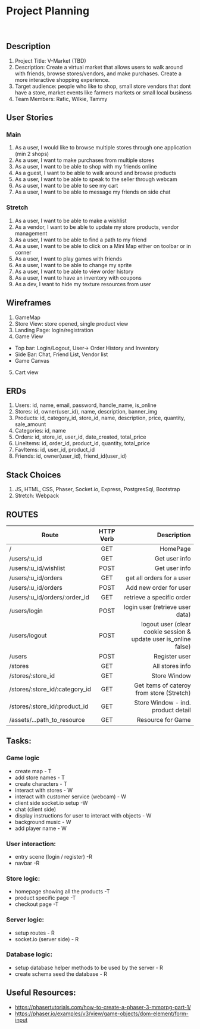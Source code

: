 # Project Planning

​
## Description
  1. Project Title: V-Market (TBD)
  2. Description: Create a virtual market that allows users to walk around with friends, browse stores/vendors, and make purchases. Create a more interactive shopping experience.
  3. Target audience: people who like to shop, small store vendors 
  that dont have a store, market events like farmers markets or
  small local business
  4. Team Members: Rafic, Wilkie, Tammy
​
## User Stories
### Main
  1. As a user, I would like to browse multiple stores through one application (min 2 shops)
  2. As a user, I want to make purchases from multiple stores
  3. As a user, I want to be able to shop with my friends online
  4. As a guest, I want to be able to walk around and browse products
  5. As a user, I want to be able to speak to the seller through webcam
  6. As a user, I want to be able to see my cart
  7. As a user, I want to be able to message my friends on side chat
​ 
### Stretch
  1. As a user, I want to be able to make a wishlist
  2. As a vendor, I want to be able to update my store products, vendor management
  3. As a user, I want to be able to find a path to my friend 
  4. As a user, I want to be able to click on a Mini Map either on toolbar or in corner
  5. As a user, I want to play games with friends
  6. As a user, I want to be able to change my sprite
  7. As a user, I want to be able to view order history
  8. As a user, I want to have an inventory with coupons
  9. As a dev, I want to hide my texture resources from user 


## Wireframes
  1. GameMap
  2. Store View: store opened, single product view
  3. Landing Page: login/registration
  4. Game View
  - Top bar: Login/Logout, User-> Order History and Inventory
  - Side Bar: Chat, Friend List, Vendor list
  - Game Canvas
  5. Cart view
​
## ERDs
  1. Users: id, name, email, password, handle_name, is_online
  2. Stores: id, owner(user_id), name, description, banner_img
  3. Products: id, category_id, store_id, name, description, price, quantity, sale_amount
  4. Categories: id, name
  5. Orders: id, store_id, user_id, date_created, total_price
  6. LineItems: id, order_id, product_id, quantity, total_price
  7. FavItems: id, user_id, product_id
  8. Friends: id, owner(user_id), friend_id(user_id)
​
## Stack Choices
  1. JS, HTML, CSS, Phaser, Socket.io, Express, PostgresSql, Bootstrap
  2. Stretch: Webpack

## ROUTES
| Route                                   | HTTP Verb          | Description  |
| ----------------------------------------|:------------------:| ------------:|
| /                                       | GET                | HomePage     |
| /users/:u_id                            | GET                | Get user info|
| /users/:u_id/wishlist                   | POST               | Get user info|
| /users/:u_id/orders                     | GET                | get all orders for a user |
| /users/:u_id/orders                     | POST               | Add new order for user |
| /users/:u_id/orders/:order_id           | GET                | retrieve a specific order     |
| /users/login                            | POST               | login user (retrieve user data)   |
| /users/logout                           | POST               | logout user (clear cookie session & update user is_online false) |
| /users                                  | POST               | Register user|
| /stores                                 | GET                | All stores info |
| /stores/:store_id                       | GET                | Store Window |
| /stores/:store_id/:category_id          | GET                | Get items of cateroy from store (Stretch)|
| /stores/:store_id/:product_id           | GET                | Store Window - ind. product detail |
| /assets/...path_to_resource             | GET                | Resource for Game |

## Tasks:
### Game logic
  - create map - T
  - add store names - T
  - create characters - T
  - interact with stores - W
  - interact with customer service (webcam) - W
  - client side socket.io setup -W
  - chat (client side) 
  - display instructions for user to interact with objects - W
  - background music - W
  - add player name - W
### User interaction:
  - entry scene (login / register) -R
  - navbar -R
### Store logic:
  - homepage showing all the products -T
  - product specific page -T
  - checkout page -T
### Server logic:
  - setup routes - R
  - socket.io (server side) - R
### Database logic:
  - setup database helper methods to be used by the server - R
  - create schema seed the database - R 


## Useful Resources:
- https://phasertutorials.com/how-to-create-a-phaser-3-mmorpg-part-1/
- https://phaser.io/examples/v3/view/game-objects/dom-element/form-input


